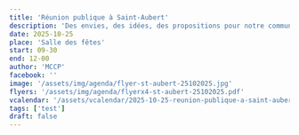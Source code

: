 ```yaml
---
title: 'Réunion publique à Saint-Aubert'
description: 'Des envies, des idées, des propositions pour notre commune ? Discutons-en !'
date: 2025-10-25
place: 'Salle des fêtes'
start: 09-30
end: 12-00
author: 'MCCP'
facebook: ''
image: '/assets/img/agenda/flyer-st-aubert-25102025.jpg'
flyers: '/assets/img/agenda/flyerx4-st-aubert-25102025.pdf'
vcalendar: '/assets/vcalendar/2025-10-25-reunion-publique-a-saint-aubert.ics'
tags: ['test']
draft: false
---
```

